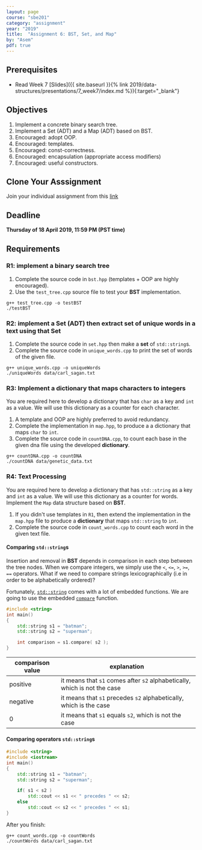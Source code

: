 ```yaml
---
layout: page
course: "sbe201"
category: "assignment"
year: "2019"
title:  "Assignment 6: BST, Set, and Map"
by: "Asem"
pdf: true
---
```


## Prerequisites

* Read Week 7 [Slides]({{ site.baseurl }}{% link 2019/data-structures/presentations/7_week7/index.md %}){:target="_blank"}

## Objectives

1. Implement a concrete binary search tree.
1. Implement a Set (ADT) and a Map (ADT) based on BST.
1. Encouraged: adopt OOP.
1. Encouraged: templates.
1. Encouraged: const-correctness.
1. Encouraged: encapsulation (appropriate access modifiers)
1. Encouraged: useful constructors.

## Clone Your Asssignment

Join your individual assignment from this [link](https://classroom.github.com/a/6VXxXxrz)

## Deadline

**Thursday of 18 April 2019, 11:59 PM (PST time)**

## Requirements

### R1: implement a binary search tree

1. Complete the source code in `bst.hpp` (templates + OOP are highly encouraged).
1. Use the `test_tree.cpp` source file to test your **BST** implementation.

```
g++ test_tree.cpp -o testBST
./testBST
```

### R2: implement a Set (ADT) then extract set of unique words in a text using that Set

1. Complete the source code in `set.hpp` then make a **set** of `std::string`s.
1. Complete the source code in `unique_words.cpp` to print the set of words of the given file.

```
g++ unique_words.cpp -o uniqueWords
./uniqueWords data/carl_sagan.txt
```

### R3: Implement a dictionary that maps characters to integers

You are required here to develop a dictionary that has `char` as a key and `int` as a value. We will use this dictionary as a counter for each character.

1. A template and OOP are highly preferred to avoid redundancy.
1. Complete the implementation in `map.hpp`, to produce a a dictionary that maps `char` to `int`.
1. Complete the source code in `countDNA.cpp`, to count each base in the given dna file using the developed **dictionary**.

```
g++ countDNA.cpp -o countDNA
./countDNA data/genetic_data.txt
```

### R4: Text Processing

You are required here to develop a dictionary that has `std::string` as a key and `int` as a value. We will use this dictionary as a counter for words. Implement the `Map` data structure based on **BST**.

1. If you didn't use templates in `R1`, then extend the implementation in the `map.hpp` file to produce a **dictionary** that maps `std::string` to `int`.
1. Complete the source code in `count_words.cpp` to count each word in the given text file.


#### Comparing `std::string`s

Insertion and removal in **BST** depends in comparison in each step between the tree nodes. When we compare integers, we simply use the `<`, `<=`, `>`, `>=`, `==` operators. What if we need to compare strings lexicographically (i.e in order to be alphabetically ordered)?

Fortunately, [`std::string`](http://en.cppreference.com/w/cpp/string/basic_string) comes with a lot of embedded functions. We are going to use the embedded [`compare`](http://en.cppreference.com/w/cpp/string/basic_string/compare) function.


```c++
#include <string>
int main()
{
    std::string s1 = "batman";
    std::string s2 = "superman";

    int comparison = s1.compare( s2 );
}
```

| comparison value | explanation |
|------------------|-------------|
| positive | it means that `s1` comes after `s2` alphabetically, which is not the case |
| negative | it means that `s1` precedes `s2` alphabetically, which is the case |
| 0 | it means that `s1` equals `s2`, which is not the case |


#### Comparing operators `std::string`s

```c++
#include <string>
#include <iostream>
int main()
{
    std::string s1 = "batman";
    std::string s2 = "superman";

    if( s1 < s2 )
        std::cout << s1 << " precedes " << s2;
    else 
        std::cout << s2 << " precedes " << s1;
}
```

After you finish:

```
g++ count_words.cpp -o countWords
./countWords data/carl_sagan.txt
```